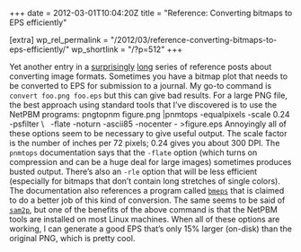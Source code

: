 +++
date = 2012-03-01T10:04:20Z
title = "Reference: Converting bitmaps to EPS efficiently"

[extra]
wp_rel_permalink = "/2012/03/reference-converting-bitmaps-to-eps-efficiently/"
wp_shortlink = "/?p=512"
+++

Yet another entry in a [surprisingly](/?p=469) [long](/?p=352) series of
reference posts about converting image formats. Sometimes you have a bitmap
plot that needs to be converted to EPS for submission to a journal. My go-to
command is `convert foo.png foo.eps` but this can give bad results.  For a
large PNG file, the best approach using standard tools that I’ve discovered is
to use the NetPBM programs:  pngtopnm figure.png |pnmtops -equalpixels -scale
0.24 -psfilter \\    -flate -noturn -ascii85 -nocenter - >figure.eps
Annoyingly all of these options seem to be necessary to give useful output.
The scale factor is the number of inches per 72 pixels; 0.24 gives you about
300 DPI.  The `pnmtops` documentation says that the `-flate` option (which
turns on compression and can be a huge deal for large images) sometimes
produces busted output. There’s also an `-rle` option that will be less
efficient (especially for bitmaps that don’t contain long stretches of single
colors). The documentation also references a program called
[`bmeps`](http://dktools.sourceforge.net/bmeps.html) that is claimed to do a
better job of this kind of conversion. The same seems to be said of
[`sam2p`](http://code.google.com/p/sam2p/), but one of the benefits of the
above command is that the NetPBM tools are installed on most Linux machines.
When all of these options are working, I can generate a good EPS that’s only
15% larger (on-disk) than the original PNG, which is pretty cool.
